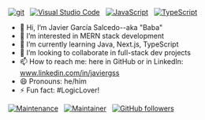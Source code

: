 [![git](https://img.shields.io/badge/--F05032?logo=git&logoColor=ffffff)](http://git-scm.com/) &nbsp; [![Visual Studio Code](https://img.shields.io/badge/--007ACC?logo=visual%20studio%20code&logoColor=ffffff)](https://code.visualstudio.com/) &nbsp; [![JavaScript](https://img.shields.io/badge/--F7DF1E?logo=javascript&logoColor=000)](https://www.javascript.com/) &nbsp; [![TypeScript](https://img.shields.io/badge/--3178C6?logo=typescript&logoColor=ffffff)](https://www.typescriptlang.org/)

- 👋 Hi, I’m Javier García Salcedo--aka "Baba"
- 👀 I’m interested in MERN stack development
- 🌱 I’m currently learning Java, Next.js, TypeScript
- 💞️ I’m looking to collaborate in full-stack dev projects
- 📫 How to reach me: here in GitHub or in LinkedIn: www.linkedin.com/in/javiergss
- 😄 Pronouns: he/him
- ⚡ Fun fact: #LogicLover!

[![Maintenance](https://img.shields.io/badge/Maintained%3F-yes-green.svg)](https://GitHub.com/JavierGSS) &nbsp; [![Maintainer](https://img.shields.io/badge/Maintainer-JavierGSS-blue)](https://www.linkedin.com/in/javiergss) &nbsp; [![GitHub followers](https://img.shields.io/github/followers/JavierGSS.svg?style=social&label=Follow&maxAge=2592000)](https://github.com/JavierGSS?tab=followers)


<!---
JavierGSS/JavierGSS is a ✨ special ✨ repository because its `README.md` (this file) appears on your GitHub profile.
You can click the Preview link to take a look at your changes.
--->
